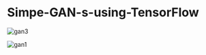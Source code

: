 # Simpe-GAN-s-using-TensorFlow


![gan3](https://user-images.githubusercontent.com/51853466/89400572-b77ccc00-d731-11ea-812a-fadab3123ffc.PNG)

![gan1](https://user-images.githubusercontent.com/51853466/89400670-daa77b80-d731-11ea-9cc8-b0e038e90478.PNG)

